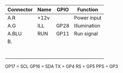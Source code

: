
| Connector | Name | GPIO | Function     |
| --------- | ---- | ---- | ------------ |
| A.R       | +12v |      | Power input  |
| A.G       | ILL  | GP28 | Illumination |
| A.BLU     | RUN  | GP11 | Run signal   |
| B.        |      |      |              |
|           |      |      |              |
|           |      |      |              |
|           |      |      |              |
|           |      |      |              |
|           |      |      |              |
|           |      |      |              |
|           |      |      |              |
GP17 = SCL
GP16 = SDA
TX = GP4
RS = GP5
PPS = GP3

